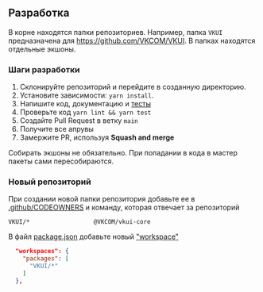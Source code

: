 ## Разработка

В корне находятся папки репозиториев. Например, папка `VKUI` предназначена для
https://github.com/VKCOM/VKUI.
В папках находятся отдельные экшоны.

### Шаги разработки

1. Склонируйте репозиторий и перейдите в созданную директорию.
2. Установите зависимости: `yarn install`.
3. Напишите код, документацию и [тесты](https://jestjs.io/docs/using-matchers)
4. Проверьте код `yarn lint && yarn test`
5. Создайте Pull Request в ветку `main`
6. Получите все апрувы
7. Замержите PR, используя **Squash and merge**

Собирать экшоны не обязательно. При попадании в кода в мастер пакеты сами
пересобираются.

### Новый репозиторий

При создании новой папки репозитория добавьте ее в
[.github/CODEOWNERS](.github/CODEOWNERS) и команду, которая отвечает за
репозиторий

```CODEOWNERS
VKUI/*                  @VKCOM/vkui-core
```

В файл [package.json](package.json) добавьте новый
["workspace"](https://classic.yarnpkg.com/lang/en/docs/workspaces/)

```json
  "workspaces": {
    "packages": [
      "VKUI/*"
    ]
  },
```

